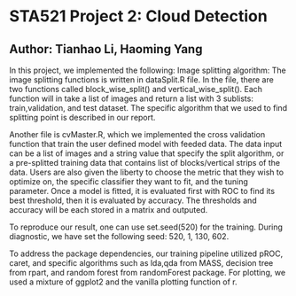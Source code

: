 # STA521 Project 2: Cloud Detection
## Author: Tianhao Li, Haoming Yang

In this project, we implemented the following:
Image splitting algorithm: The image splitting functions is written in dataSplit.R file. In the file, there are two functions called block_wise_split() and vertical_wise_split(). Each function will in take a list of images and return a list with 3 sublists: train,validation, and test dataset. The specific algorithm that we used to find splitting point is described in our report.

Another file is cvMaster.R, which we implemented the cross validation function that train the user defined model with feeded data. The data input can be a list of images and a string value that specify the split algorithm, or a pre-splitted training data that contains list of blocks/vertical strips of the data. Users are also given the liberty to choose the metric that they wish to optimize on, the specific classifier they want to fit, and the tuning parameter. Once a model is fitted, it is evaluated first with ROC to find its best threshold, then it is evaluated by accuracy. The thresholds and accuracy will be each stored in a matrix and outputed. 

To reproduce our result, one can use set.seed(520) for the training. During diagnostic, we have set the following seed: 520, 1, 130, 602. 

To address the package dependencies, our training pipeline utilized pROC, caret, and specific algorithms such as lda,qda from MASS, decision tree from rpart, and random forest from randomForest package. For plotting, we used a mixture of ggplot2 and the vanilla plotting function of r. 
